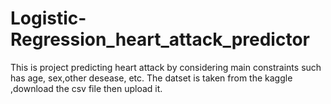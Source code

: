 # Logistic-Regression_heart_attack_predictor
This is project predicting  heart attack by considering main constraints such has age, sex,other desease, etc. The datset is taken from the kaggle ,download the csv file then upload it.
